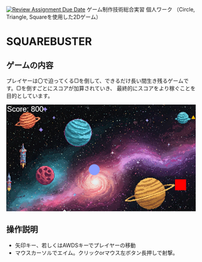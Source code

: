 [![Review Assignment Due Date](https://classroom.github.com/assets/deadline-readme-button-22041afd0340ce965d47ae6ef1cefeee28c7c493a6346c4f15d667ab976d596c.svg)](https://classroom.github.com/a/l0taWXbI)
ゲーム制作技術総合実習 個人ワーク
（Circle, Triangle, Squareを使用した2Dゲーム）

# SQUAREBUSTER

## ゲームの内容
プレイヤーは〇で迫ってくる▢を倒して、できるだけ長い間生き残るゲームです。▢を倒すごとにスコアが加算されていき、
最終的にスコアをより稼ぐことを目的としています。


![画面イメージ](docs/images/game_image01.png)

## 操作説明
- 矢印キー、若しくはAWDSキーでプレイヤーの移動
- マウスカーソルでエイム。クリックorマウス左ボタン長押しで射撃。
